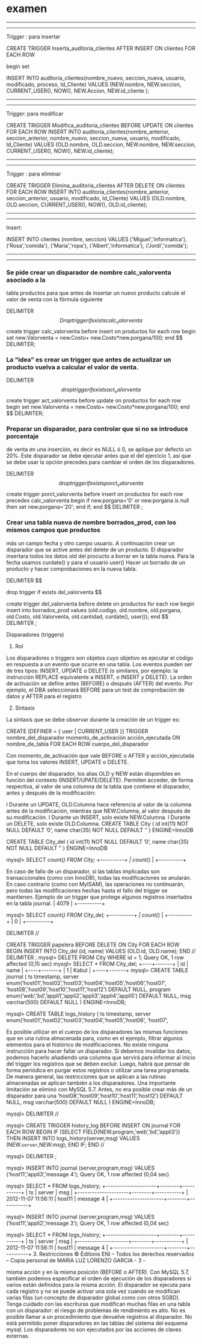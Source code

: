 # examen


---------------

_______________

Trigger : para insertar 

CREATE TRIGGER Inserta_auditoria_clientes AFTER INSERT ON clientes
FOR EACH ROW

begin set 

INSERT INTO auditoria_clientes(nombre_nuevo, seccion_nueva, usuario,
modificado, proceso, Id_Cliente)
VALUES (NEW.nombre, NEW.seccion, CURRENT_USER(), NOW(),
NEW.Accion, NEW.id_cliente );

--------------

______________

Trigger: para modificar

CREATE TRIGGER Modifica_auditoria_clientes BEFORE UPDATE ON clientes
FOR EACH ROW
INSERT INTO auditoria_clientes(nombre_anterior, seccion_anterior,
nombre_nuevo, seccion_nueva, usuario, modificado, Id_Cliente)
VALUES (OLD.nombre, OLD.seccion, NEW.nombre, NEW.seccion,
CURRENT_USER(), NOW(), NEW.id_cliente);

----------------
________________

Trigger : para eliminar

CREATE TRIGGER Elimina_auditoria_clientes AFTER DELETE ON clientes
FOR EACH ROW
INSERT INTO auditoria_clientes(nombre_anterior, seccion_anterior,
usuario, modificado, Id_Cliente)
VALUES (OLD.nombre, OLD.seccion, CURRENT_USER(), NOW(),
OLD.id_cliente);


----------------
________________

Insert:

INSERT INTO clientes (nombre, seccion) VALUES
('Miguel','informatica'),
('Rosa','comida'),
('Maria','ropa'),
('Albert','informatica'),
('Jordi','comida');


------------------
__________________




### Se pide crear un disparador de nombre calc_valorventa asociado a la 
tabla productos para que antes de insertar un 
nuevo producto calcule el valor de venta con la fórmula siguiente


DELIMITER $$ 
Drop trigger if exists calc_valorventa
$$
create trigger calc_valorventa before insert
on productos for each row
begin
set new.Valorventa = new.Costo+ new.Costo*new.porgana/100;
end
$$
DELIMITER;


### La “idea” es crear un trigger que antes de actualizar un producto vuelva a calcular el valor de venta.

DELIMITER $$ 
drop trigger if exists act_valorventa
$$
create trigger act_valorventa before update
on productos for each row
begin
set new.Valorventa = new.Costo+ new.Costo*new.porgana/100;
end
$$ 
DELIMITER;

### Preparar un disparador, para controlar que si  no se introduce porcentaje  
de venta en una inserción, es decir es NULL ó 0, se aplique por defecto un  20%.
Este disparador se debe ejecutar antes que el del ejercicio 1, así que 
se debe usar la opción precedes para cambiar el orden de los disparadores.

DELIMITER $$
drop trigger if exists porct_valorventa
$$
create trigger porct_valorventa before insert
on productos for each row
precedes calc_valorventa
begin
if new.porgana='0' or new.porgana is null then 
set new.porgana='20';
end if;
end
$$
DELIMITER ;

### Crear una tabla nueva de nombre borrados_prod, con los mismos campos que productos 
más un campo fecha y otro campo usuario.
A continuación crear un disparador que se active antes del delete de un producto. 
El disparador insertara todos los datos old del procucto a borrar en la tabla nueva. 
Para la fecha usamos curdate() y para el usuario user()
Hacer un borrado de un producto y hacer comprobaciones en la nueva tabla.

DELIMITER $$ 

drop trigger if exists del_valorventa
$$

create trigger del_valorventa before delete
on productos for each row
begin 
insert into borrados_prod values (old.codigo, old.nombre, old.porgana, old.Costo, old.Valorventa, old.cantidad,
curdate(), user());
end
$$
DELIMITER ;


Disparadores (triggers)
1. Rol

Los disparadores o triggers son objetos cuyo objetivo es ejecutar el código en respuesta a un evento que ocurre en 
una  tabla.  Los  eventos  pueden  ser  de  tres  tipos:  INSERT,  UPDATE  o  DELETE  (o  similares,  por  ejemplo:  la 
instrucción  REPLACE  equivalente  a  INSERT,  o  INSERT  y  DELETE).  La  orden  de  activación  se  define  antes 
(BEFORE) o después (AFTER) del evento. Por ejemplo, el DBA seleccionará BEFORE para un test de comprobación 
de datos y AFTER para el registro


2. Sintaxis

La sintaxis que se debe observar durante la creación de un trigger es:


CREATE
[DEFINER = { user | CURRENT_USER }]
TRIGGER nombre_del_disparador momento_de_activación
acción_ejecutada
ON nombre_de_tabla FOR EACH ROW cuerpo_del_disparador


Con  momento_de_activación  que  vale  BEFORE  o  AFTER  y  acción_ejecutada  que  toma  los  valores 
INSERT, UPDATE o DELETE.

En  el  cuerpo  del  disparador,  los  alias  OLD  y  NEW  están  disponibles  en  función  del  contexto 
(INSERT/UPATE/DELETE).  Permiten  acceder,  de  forma  respectiva,  al  valor  de  una  columna  de  la  tabla  que 
contiene el disparador, antes y después de la modificación:


l Durante un UPDATE, OLD.Columna hace referencia al valor de la columna antes de la modificación, mientras que 
NEW.Columna, al valor después de su modificación.
l Durante un INSERT, solo existe NEW.Columna.
l Durante un DELETE, solo existe OLD.Columna.
CREATE TABLE City (
 id int(11) NOT NULL DEFAULT ’0’,
 name char(35) NOT NULL DEFAULT ’’
) ENGINE=InnoDB




CREATE TABLE City_del (
 id int(11) NOT NULL DEFAULT ’0’,
 name char(35) NOT NULL DEFAULT ’’
) ENGINE=InnoDB

mysql> SELECT count(*) FROM City;
+----------+
| count(*) |
+----------+


En  caso  de  fallo  de  un  disparador,  si  las  tablas  implicadas  son  transaccionales  (como  con InnoDB),  todas  las 
modificaciones se anularán. En caso contrario (como con MyISAM), las operaciones no continuarán, pero todas las 
modificaciones hechas hasta el fallo del trigger se mantienen.
Ejemplo de un trigger que protege algunos registros insertados en la tabla journal.
| 4079 |
+----------+

mysql> SELECT count(*) FROM City_del;
+----------+
| count(*) |
+----------+
| 0 |
+----------+


DELIMITER //

CREATE TRIGGER papelera BEFORE DELETE ON City FOR EACH ROW
BEGIN
 INSERT INTO City_del (id, name) VALUES (OLD.id, OLD.name);
END //
DELIMITER ;
mysql> DELETE FROM City WHERE id = 1;
Query OK, 1 row affected (0,15 sec)
mysql> SELECT * FROM City_del;
+----+-------+
| id | name |
+----+-------+
| 1 | Kabul |
+----+-------+
mysql> CREATE TABLE journal (
 ts timestamp,
 server
enum(’host01’,’host02’,’host03’,’host04’,’host05’,’host06’,’host07’,
’host08’,’host09’,’host10’,’host11’,’host12’) DEFAULT NULL,
 program
enum(’web’,’bd’,’appli1’,’appli2’,’appli3’,’appli4’,’appli5’)
DEFAULT NULL,
 msg varchar(500) DEFAULT NULL
) ENGINE=InnoDB;

mysql> CREATE TABLE logs_history (
 ts timestamp,
 server
enum(’host01’,’host02’,’host03’,’host04’,’host05’,’host06’,
’host07’,



Es posible utilizar en el cuerpo de los disparadores las mismas funciones que en una rutina almacenada para, como 
en el ejemplo, filtrar algunos elementos para el histórico de modificaciones. No existe ninguna instrucción para hacer 
fallar  un  disparador.  Si  debemos  invalidar  los  datos,  podemos  hacerlo  añadiendo  una  columna  que  servirá  para 
informar  al  inicio  del  trigger  los  registros  que  se  deben  excluir.  Luego,  habrá  que  pensar  de  forma  periódica  en 
purgar estos registros o utilizar una tarea programada.
De  manera  general,  las  restricciones  que  se  aplican  a  las  rutinas  almacenadas  se  aplican  también  a  los 
disparadores.
Una importante limitación  se eliminó  con MySQL 5.7. Antes, no era posible  crear más de un disparador para una 
’host08’,’host09’,’host10’,’host11’,’host12’) DEFAULT NULL,
 msg varchar(500) DEFAULT NULL
) ENGINE=InnoDB;


mysql> DELIMITER //

mysql> CREATE TRIGGER history_log BEFORE INSERT ON journal FOR
EACH ROW
BEGIN
 IF (SELECT FIELD(NEW.program,’web’,’bd’,’appli3’)) THEN
 INSERT INTO logs_history(server,msg) VALUES
(NEW.`server`,NEW.msg);
 END IF;
END //

mysql> DELIMITER ;


mysql> INSERT INTO journal (server,program,msg) VALUES
(’host11’,’appli3’,’message 4’);
Query OK, 1 row affected (0,04 sec)

mysql> SELECT * FROM logs_history;
+---------------------+--------+-----------+
| ts | server | msg |
+---------------------+--------+-----------+
| 2012-11-07 11:56:11 | host11 | message 4 |
+---------------------+--------+-----------+

mysql> INSERT INTO journal (server,program,msg) VALUES
(’host11’,’appli2’,’message 3’);
Query OK, 1 row affected (0,04 sec)

mysql> SELECT * FROM logs_history;
+---------------------+--------+-----------+
| ts | server | msg |
+---------------------+--------+-----------+
| 2012-11-07 11:56:11 | host11 | message 4 |
+---------------------+--------+-----------+
3. Restricciones
© Éditions ENI – Todos los derechos reservados – Copia personal de MARIA LUZ LORENZO GARCIA - 3 -

misma acción y en la misma posición (BEFORE o AFTER). Con MySQL 5.7, también podemos especificar el orden de 
ejecución de los disparadores si varios están definidos para la misma acción.
El disparador se ejecuta para cada registro y no se puede activar una sola vez cuando se modifican varias filas (un 
concepto de disparador global como con otros SGBD). Tenga cuidado con las escrituras que modifican muchas filas 
en una tabla con un disparador: el riesgo de problemas de rendimiento es alto.
No es posible llamar a un procedimiento que devuelve registros al disparador.
No está permitido poner disparadores en las tablas del sistema del esquema mysql.
Los disparadores no son ejecutados por las acciones de claves externas.


